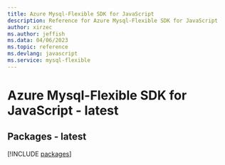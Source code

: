 ```yaml
---
title: Azure Mysql-Flexible SDK for JavaScript
description: Reference for Azure Mysql-Flexible SDK for JavaScript
author: xirzec
ms.author: jeffish
ms.data: 04/06/2023
ms.topic: reference
ms.devlang: javascript
ms.service: mysql-flexible
---
```

# Azure Mysql-Flexible SDK for JavaScript - latest
## Packages - latest
[!INCLUDE [packages](mysql-flexible-index.md)]